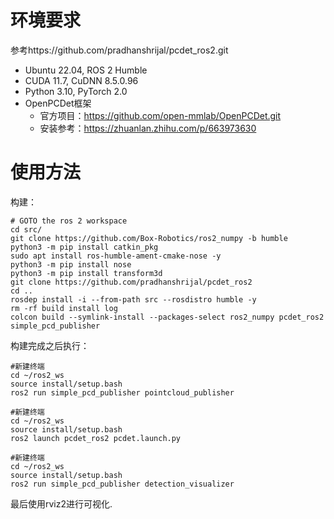 # **环境要求**
参考https://github.com/pradhanshrijal/pcdet_ros2.git
- Ubuntu 22.04, ROS 2 Humble
- CUDA 11.7, CuDNN 8.5.0.96
- Python 3.10, PyTorch 2.0
- OpenPCDet框架
  - 官方项目：https://github.com/open-mmlab/OpenPCDet.git
  - 安装参考：https://zhuanlan.zhihu.com/p/663973630
# **使用方法**
构建：
```
# GOTO the ros 2 workspace
cd src/
git clone https://github.com/Box-Robotics/ros2_numpy -b humble
python3 -m pip install catkin_pkg
sudo apt install ros-humble-ament-cmake-nose -y
python3 -m pip install nose
python3 -m pip install transform3d
git clone https://github.com/pradhanshrijal/pcdet_ros2
cd ..
rosdep install -i --from-path src --rosdistro humble -y
rm -rf build install log
colcon build --symlink-install --packages-select ros2_numpy pcdet_ros2 simple_pcd_publisher

```
构建完成之后执行：
```
#新建终端
cd ~/ros2_ws
source install/setup.bash
ros2 run simple_pcd_publisher pointcloud_publisher
```
```
#新建终端
cd ~/ros2_ws
source install/setup.bash
ros2 launch pcdet_ros2 pcdet.launch.py
```
```
#新建终端
cd ~/ros2_ws
source install/setup.bash
ros2 run simple_pcd_publisher detection_visualizer
```
最后使用rviz2进行可视化.

